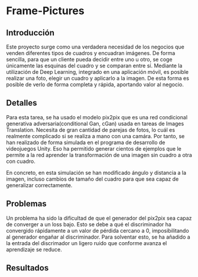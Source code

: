 # Frame-Pictures

## Introducción
Este proyecto surge como una verdadera necesidad de los negocios que venden diferentes tipos de cuadros y encuadran imágenes. De forma sencilla, para que un cliente pueda decidir entre uno u otro, se coge únicamente las esquinas del cuadro y se comparan entre sí.
Mediante la utilización de Deep Learning, integrado en una aplicación móvil, es posible realizar una foto, elegir un cuadro y aplicarlo a la imagen. De esta forma es posible de verlo de forma completa y rápida, aportando valor al negocio.

## Detalles
Para esta tarea, se ha usado el modelo pix2pix que es una red condicional generativa adversaria(conditional Gan, cGan) usada en tareas de Images Translation. Necesita de gran cantidad de parejas de fotos, lo cuál es realmente complicado si se realiza a mano con una camára. Por tanto, se han realizado de forma simulada en el programa de desarrollo de videojuegos Unity. Eso ha permitido generar cientos de ejemplos que le permite a la red aprender la transformación de una imagen sin cuadro a otra con cuadro.

En concreto, en esta simulación se han modificado ángulo y distancia a la imagen, incluso cambios de tamaño del cuadro para que sea capaz de generalizar correctamente.

## Problemas

Un problema ha sido la dificultad de que el generador del pix2pix sea capaz de converger a un loss bajo. Esto se debe a qué el discriminador ha convergido rápidamente a un valor de pérdida cercano a 0, imposibilitando al generador engañar al discriminador. Para solventar esto, se ha añadido a la entrada del discrimador un ligero ruido que conforme avanza el aprendizaje se reduce.

## Resultados
